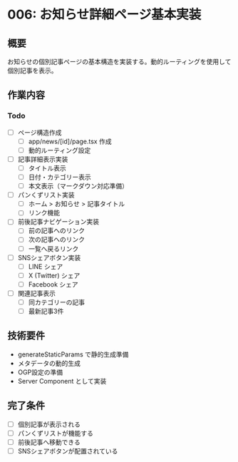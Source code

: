 # 006: お知らせ詳細ページ基本実装

## 概要
お知らせの個別記事ページの基本構造を実装する。動的ルーティングを使用して個別記事を表示。

## 作業内容

### Todo
- [ ] ページ構造作成
  - [ ] app/news/[id]/page.tsx 作成
  - [ ] 動的ルーティング設定
- [ ] 記事詳細表示実装
  - [ ] タイトル表示
  - [ ] 日付・カテゴリー表示
  - [ ] 本文表示（マークダウン対応準備）
- [ ] パンくずリスト実装
  - [ ] ホーム > お知らせ > 記事タイトル
  - [ ] リンク機能
- [ ] 前後記事ナビゲーション実装
  - [ ] 前の記事へのリンク
  - [ ] 次の記事へのリンク
  - [ ] 一覧へ戻るリンク
- [ ] SNSシェアボタン実装
  - [ ] LINE シェア
  - [ ] X (Twitter) シェア
  - [ ] Facebook シェア
- [ ] 関連記事表示
  - [ ] 同カテゴリーの記事
  - [ ] 最新記事3件

## 技術要件
- generateStaticParams で静的生成準備
- メタデータの動的生成
- OGP設定の準備
- Server Component として実装

## 完了条件
- [ ] 個別記事が表示される
- [ ] パンくずリストが機能する
- [ ] 前後記事へ移動できる
- [ ] SNSシェアボタンが配置されている